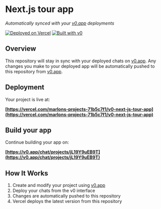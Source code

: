 # Next.js tour app

*Automatically synced with your [v0.app](https://v0.app) deployments*

[![Deployed on Vercel](https://img.shields.io/badge/Deployed%20on-Vercel-black?style=for-the-badge&logo=vercel)](https://vercel.com/marlons-projects-71b5c7f1/v0-next-js-tour-app)
[![Built with v0](https://img.shields.io/badge/Built%20with-v0.app-black?style=for-the-badge)](https://v0.app/chat/projects/jL19Y9uEB9T)

## Overview

This repository will stay in sync with your deployed chats on [v0.app](https://v0.app).
Any changes you make to your deployed app will be automatically pushed to this repository from [v0.app](https://v0.app).

## Deployment

Your project is live at:

**[https://vercel.com/marlons-projects-71b5c7f1/v0-next-js-tour-app](https://vercel.com/marlons-projects-71b5c7f1/v0-next-js-tour-app)**

## Build your app

Continue building your app on:

**[https://v0.app/chat/projects/jL19Y9uEB9T](https://v0.app/chat/projects/jL19Y9uEB9T)**

## How It Works

1. Create and modify your project using [v0.app](https://v0.app)
2. Deploy your chats from the v0 interface
3. Changes are automatically pushed to this repository
4. Vercel deploys the latest version from this repository
